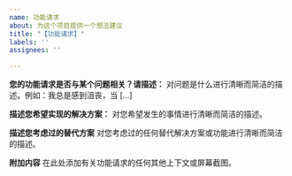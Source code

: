 ```yaml
---
name: 功能请求
about: 为这个项目提供一个想法建议
title: "【功能请求】"
labels: ''
assignees: ''

---
```


**您的功能请求是否与某个问题相关？请描述：**
对问题是什么进行清晰而简洁的描述。例如：我总是感到沮丧，当 […]

**描述您希望实现的解决方案：**
对您希望发生的事情进行清晰而简洁的描述。

**描述您考虑过的替代方案**
 对您考虑过的任何替代解决方案或功能进行清晰而简洁的描述。

**附加内容**
在此处添加有关功能请求的任何其他上下文或屏幕截图。
